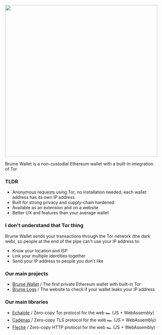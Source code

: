 <img width="500" src="https://user-images.githubusercontent.com/4405263/235300182-bcc6d800-fc3c-4d37-b2c8-ead6df5e97bb.png"/>

Brume Wallet is a non-custodial Ethereum wallet with a built-in integration of Tor

### TLDR
- Anonymous requests using Tor, no installation needed, each wallet address has its own IP address
- Built for strong privacy and supply-chain hardened
- Available as an extension and on a website
- Better UX and features than your average wallet

### I don't understand that Tor thing

Brume Wallet sends your transactions through the Tor network (the dark web), so people at the end of the pipe can't use your IP address to: 
- Know your location and ISP
- Link your multiple identities together
- Send your IP address to people you don't like

### Our main projects
- [Brume Wallet](https://github.com/brume-wallet/wallet) / The first private Ethereum wallet with built-in Tor
- [Brume Logs](https://github.com/brume-wallet/logs) / The website to check if your wallet leaks your IP address

### Our main libraries
- [Echalote](https://github.com/hazae41/echalote) / Zero-copy Tor protocol for the web 🏎️ (JS + WebAssembly)
- [Cadenas](https://github.com/hazae41/cadenas) / Zero-copy TLS protocol for the web 🏎️ (JS + WebAssembly)
- [Fleche](https://github.com/hazae41/fleche) / Zero-copy HTTP protocol for the web 🏎️ (JS + WebAssembly)
